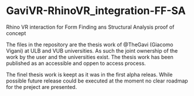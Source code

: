 # GaviVR-RhinoVR_integration-FF-SA
Rhino VR interaction for Form Finding ans Structural Analysis proof of concept

The files in the repository are the thesis work of @TheGavi (Giacomo Vigani) at ULB and VUB universities.
As such the joint ownership of the work by the user and the universities exist. The thesis work has been published as an accessible and oppen to access process.

The finel thesis work is keept as it was in the first alpha releas. While possible future release could be executed at the moment no clear roadmap for the preject are presented.

